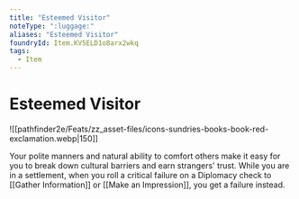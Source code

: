 ```yaml
---
title: "Esteemed Visitor"
noteType: ":luggage:"
aliases: "Esteemed Visitor"
foundryId: Item.KV5ELD1o8arx2wkq
tags:
  - Item
---
```


# Esteemed Visitor
![[pathfinder2e/Feats/zz_asset-files/icons-sundries-books-book-red-exclamation.webp|150]]

Your polite manners and natural ability to comfort others make it easy for you to break down cultural barriers and earn strangers' trust. While you are in a settlement, when you roll a critical failure on a Diplomacy check to [[Gather Information]] or [[Make an Impression]], you get a failure instead.
